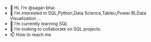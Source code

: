 - 👋 Hi, I’m @sagar-bhai
- 👀 I’m interested in SQL,Python,Data Science,Tableu,Power BI,Data Visualization ...
- 🌱 I’m currently learning SQL
- 💞️ I’m looking to collaborate on SQL projects.
- 📫 How to reach me 
<!---
sagar-bhai/sagar-bhai is a ✨ special ✨ repository because its `README.md` (this file) appears on your GitHub profile.
You can click the Preview link to take a look at your changes.
--->
